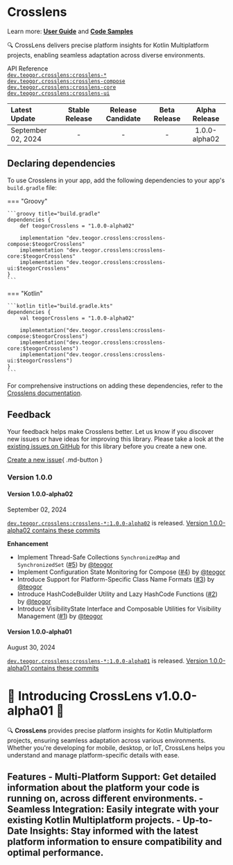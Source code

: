 # Crosslens

Learn more: **[User Guide](../user-guide.md)** and **[Code Samples](../code-samples.md)**

🔍 CrossLens delivers precise platform insights for Kotlin Multiplatform projects, enabling seamless adaptation across diverse environments.


[//]: # (REGION-API-REFERENCE)

API Reference  
[`dev.teogor.crosslens:crosslens-*`](../html/)  
[`dev.teogor.crosslens:crosslens-compose`](../html/crosslens-compose)  
[`dev.teogor.crosslens:crosslens-core`](../html/crosslens-core)  
[`dev.teogor.crosslens:crosslens-ui`](../html/crosslens-ui)

[//]: # (REGION-API-REFERENCE)

[//]: # (REGION-RELEASE-TABLE)

| Latest Update        |  Stable Release  |  Release Candidate  |  Beta Release  |  Alpha Release  |
|:---------------------|:----------------:|:-------------------:|:--------------:|:---------------:|
| September 02, 2024   |        -         |          -          |       -        |  1.0.0-alpha02  |

[//]: # (REGION-RELEASE-TABLE)

[//]: # (REGION-DEPENDENCIES)

## Declaring dependencies

To use Crosslens in your app, add the following dependencies to your app's `build.gradle` file:

=== "Groovy"

    ```groovy title="build.gradle"
    dependencies {
        def teogorCrosslens = "1.0.0-alpha02"
        
        implementation "dev.teogor.crosslens:crosslens-compose:$teogorCrosslens"
        implementation "dev.teogor.crosslens:crosslens-core:$teogorCrosslens"
        implementation "dev.teogor.crosslens:crosslens-ui:$teogorCrosslens"
    }
    ```

=== "Kotlin"

    ```kotlin title="build.gradle.kts"
    dependencies {
        val teogorCrosslens = "1.0.0-alpha02"
        
        implementation("dev.teogor.crosslens:crosslens-compose:$teogorCrosslens")
        implementation("dev.teogor.crosslens:crosslens-core:$teogorCrosslens")
        implementation("dev.teogor.crosslens:crosslens-ui:$teogorCrosslens")
    }
    ```

For comprehensive instructions on adding these dependencies, refer to the [Crosslens documentation](../index.md#getting-started-with-crosslens).

[//]: # (REGION-DEPENDENCIES)

[//]: # (REGION-FEEDBACK)

## Feedback

Your feedback helps make Crosslens better. Let us know if you discover new issues or have
ideas for improving this library. Please take a look at the [existing issues on GitHub](https://github.com/teogor/crosslens/issues)
for this library before you create a new one.

[Create a new issue](https://github.com/teogor/crosslens/issues/new){ .md-button }

[//]: # (REGION-FEEDBACK)

[//]: # (REGION-VERSION-CHANGELOG)

### Version 1.0.0

#### Version 1.0.0-alpha02

September 02, 2024

[`dev.teogor.crosslens:crosslens-*:1.0.0-alpha02`](https://github.com/teogor/crosslens/releases/1.0.0-alpha02) is released. [Version 1.0.0-alpha02 contains these commits](https://github.com/teogor/crosslens/compare/1.0.0-alpha01...1.0.0-alpha02)

**Enhancement**

* Implement Thread-Safe Collections `SynchronizedMap` and `SynchronizedSet` ([#5](https://github.com/teogor/crosslens/issues/5)) by [@teogor](https://github.com/teogor)
* Implement Configuration State Monitoring for Compose ([#4](https://github.com/teogor/crosslens/issues/4)) by [@teogor](https://github.com/teogor)
* Introduce Support for Platform-Specific Class Name Formats ([#3](https://github.com/teogor/crosslens/issues/3)) by [@teogor](https://github.com/teogor)
* Introduce HashCodeBuilder Utility and Lazy HashCode Functions ([#2](https://github.com/teogor/crosslens/issues/2)) by [@teogor](https://github.com/teogor)
* Introduce VisibilityState Interface and Composable Utilities for Visibility Management ([#1](https://github.com/teogor/crosslens/issues/1)) by [@teogor](https://github.com/teogor)

#### Version 1.0.0-alpha01

August 30, 2024

[`dev.teogor.crosslens:crosslens-*:1.0.0-alpha01`](https://github.com/teogor/crosslens/releases/1.0.0-alpha01) is released. [Version 1.0.0-alpha01 contains these commits](https://github.com/teogor/crosslens/commits/1.0.0-alpha01)

# 🎉 Introducing CrossLens v1.0.0-alpha01 🧩
🔍 **CrossLens** provides precise platform insights for Kotlin Multiplatform projects, ensuring seamless adaptation across various environments. Whether you're developing for mobile, desktop, or IoT, CrossLens helps you understand and manage platform-specific details with ease.
## Features - **Multi-Platform Support:** Get detailed information about the platform your code is running on, across different environments. - **Seamless Integration:** Easily integrate with your existing Kotlin Multiplatform projects. - **Up-to-Date Insights:** Stay informed with the latest platform information to ensure compatibility and optimal performance.

[//]: # (REGION-VERSION-CHANGELOG)

